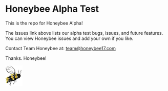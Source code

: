 # Honeybee Alpha Test
This is the repo for Honeybee Alpha!

The Issues link above lists our alpha test bugs, issues, and future features.
You can view Honeybee issues and add your own if you like.

Contact Team Honeybee at: <team@honeybee17.com>

Thanks. Honeybee!

![Honeybee logo](https://github.com/honeybee17/honeybee-alpha/blob/master/honeybee_logo_small.png)
